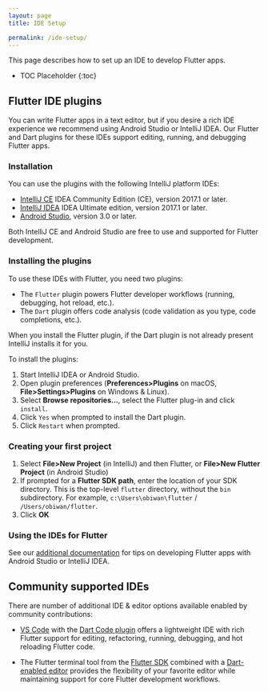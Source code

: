 ```yaml
---
layout: page
title: IDE Setup

permalink: /ide-setup/
---
```


This page describes how to set up an IDE to develop Flutter apps.

* TOC Placeholder
{:toc}

## Flutter IDE plugins

You can write Flutter apps in a text editor, but if you desire a rich IDE experience we recommend 
using Android Studio or IntelliJ IDEA. Our Flutter and Dart plugins for these IDEs support
editing, running, and debugging Flutter apps.

### Installation

You can use the plugins with the following IntelliJ platform IDEs:

* [IntelliJ CE](https://www.jetbrains.com/idea/download/) IDEA Community Edition (CE), version 2017.1 or later.
* [IntelliJ IDEA](https://www.jetbrains.com/idea/download/) IDEA Ultimate edition, version 2017.1 or later.
* [Android Studio](https://developer.android.com/studio/index.html), version 3.0 or later.

Both IntelliJ CE and Android Studio are free to use and supported for Flutter development.

### Installing the plugins

To use these IDEs with Flutter, you need two plugins:

  * The `Flutter` plugin powers Flutter developer workflows (running, debugging, hot reload, etc.).
  * The `Dart` plugin offers code analysis (code validation as you type, code completions, etc.).

When you install the Flutter plugin, if the Dart plugin is not already present IntelliJ
installs it for you.

To install the plugins:

1. Start IntelliJ IDEA or Android Studio.
1. Open plugin preferences (**Preferences>Plugins** on macOS, **File>Settings>Plugins** on Windows & Linux).
1. Select **Browse repositories…**,  select the Flutter plug-in and click `install`.
1. Click `Yes` when prompted to install the Dart plugin.
1. Click `Restart` when prompted.

### Creating your first project

1. Select **File>New Project** (in IntelliJ) and then Flutter, or **File>New Flutter Project** (in Android Studio)
1. If prompted for a **Flutter SDK path**, enter the location of your SDK directory. This is the top-level `flutter`
   directory, without the `bin` subdirectory. For example, `c:\Users\obiwan\flutter` / `/Users/obiwan/flutter`.
1. Click **OK**

### Using the IDEs for Flutter

See our [additional documentation](/using-ide/) for tips on developing Flutter apps with
Android Studio or IntelliJ IDEA.

## Community supported IDEs

There are number of additional IDE & editor options available enabled by community contributions:

* [VS Code](https://code.visualstudio.com/) with the [Dart Code plugin](https://github.com/Dart-Code/Dart-Code)
  offers a lightweight IDE with rich Flutter support for editing, refactoring, running, debugging, and
  hot reloading Flutter code.
  
* The Flutter terminal tool from the [Flutter SDK](https://flutter.io/setup/) combined with a
  [Dart-enabled editor](https://www.dartlang.org/tools) provides the flexibility of your favorite editor
  while maintaining support for core Flutter development workflows.
  

